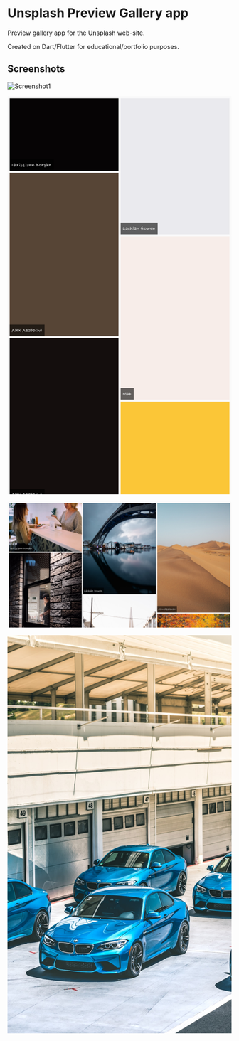 # Unsplash Preview Gallery app

Preview gallery app for the Unsplash web-site.

Created on Dart/Flutter for educational/portfolio purposes.

## Screenshots

![Screenshot1](screenshots/unsplash-gallery_screnshot-1.png)

![Screenshot4](screenshots/unsplash-gallery_screnshot-4.png)

![Screenshot3](screenshots/unsplash-gallery_screnshot-3.png)

![Screenshot2](screenshots/unsplash-gallery_screnshot-2.png)





